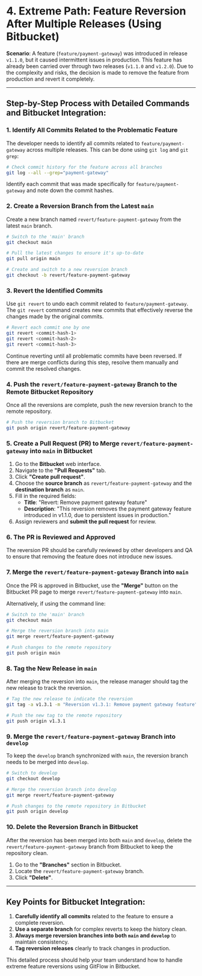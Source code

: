 
# 4. Extreme Path: Feature Reversion After Multiple Releases (Using Bitbucket)

**Scenario**: A feature (`feature/payment-gateway`) was introduced in release `v1.1.0`, but it caused intermittent issues in production. This feature has already been carried over through two releases (`v1.1.0` and `v1.2.0`). Due to the complexity and risks, the decision is made to remove the feature from production and revert it completely.

---

## Step-by-Step Process with Detailed Commands and Bitbucket Integration:

### 1. Identify All Commits Related to the Problematic Feature
The developer needs to identify all commits related to `feature/payment-gateway` across multiple releases. This can be done using `git log` and `git grep`:

```bash
# Check commit history for the feature across all branches
git log --all --grep="payment-gateway"
```

Identify each commit that was made specifically for `feature/payment-gateway` and note down the commit hashes.

### 2. Create a Reversion Branch from the Latest `main`
Create a new branch named `revert/feature-payment-gateway` from the latest `main` branch.

```bash
# Switch to the 'main' branch
git checkout main

# Pull the latest changes to ensure it's up-to-date
git pull origin main

# Create and switch to a new reversion branch
git checkout -b revert/feature-payment-gateway
```

### 3. Revert the Identified Commits
Use `git revert` to undo each commit related to `feature/payment-gateway`. The `git revert` command creates new commits that effectively reverse the changes made by the original commits.

```bash
# Revert each commit one by one
git revert <commit-hash-1>
git revert <commit-hash-2>
git revert <commit-hash-3>
```

Continue reverting until all problematic commits have been reversed. If there are merge conflicts during this step, resolve them manually and commit the resolved changes.

### 4. Push the `revert/feature-payment-gateway` Branch to the Remote Bitbucket Repository
Once all the reversions are complete, push the new reversion branch to the remote repository.

```bash
# Push the reversion branch to Bitbucket
git push origin revert/feature-payment-gateway
```

### 5. Create a Pull Request (PR) to Merge `revert/feature-payment-gateway` into `main` in Bitbucket
1. Go to the **Bitbucket** web interface.
2. Navigate to the **"Pull Requests"** tab.
3. Click **"Create pull request"**.
4. Choose the **source branch** as `revert/feature-payment-gateway` and the **destination branch** as `main`.
5. Fill in the required fields:
   - **Title**: "Revert: Remove payment gateway feature"
   - **Description**: "This reversion removes the payment gateway feature introduced in v1.1.0, due to persistent issues in production."
6. Assign reviewers and **submit the pull request** for review.

### 6. The PR is Reviewed and Approved
The reversion PR should be carefully reviewed by other developers and QA to ensure that removing the feature does not introduce new issues.

### 7. Merge the `revert/feature-payment-gateway` Branch into `main`
Once the PR is approved in Bitbucket, use the **"Merge"** button on the Bitbucket PR page to merge `revert/feature-payment-gateway` into `main`.

Alternatively, if using the command line:

```bash
# Switch to the 'main' branch
git checkout main

# Merge the reversion branch into main
git merge revert/feature-payment-gateway

# Push changes to the remote repository
git push origin main
```

### 8. Tag the New Release in `main`
After merging the reversion into `main`, the release manager should tag the new release to track the reversion.

```bash
# Tag the new release to indicate the reversion
git tag -a v1.3.1 -m "Reversion v1.3.1: Remove payment gateway feature"

# Push the new tag to the remote repository
git push origin v1.3.1
```

### 9. Merge the `revert/feature-payment-gateway` Branch into `develop`
To keep the `develop` branch synchronized with `main`, the reversion branch needs to be merged into `develop`.

```bash
# Switch to develop
git checkout develop

# Merge the reversion branch into develop
git merge revert/feature-payment-gateway

# Push changes to the remote repository in Bitbucket
git push origin develop
```

### 10. Delete the Reversion Branch in Bitbucket
After the reversion has been merged into both `main` and `develop`, delete the `revert/feature-payment-gateway` branch from Bitbucket to keep the repository clean.

1. Go to the **"Branches"** section in Bitbucket.
2. Locate the `revert/feature-payment-gateway` branch.
3. Click **"Delete"**.

---

## Key Points for Bitbucket Integration:
1. **Carefully identify all commits** related to the feature to ensure a complete reversion.
2. **Use a separate branch** for complex reverts to keep the history clean.
3. **Always merge reversion branches into both `main` and `develop`** to maintain consistency.
4. **Tag reversion releases** clearly to track changes in production.

This detailed process should help your team understand how to handle extreme feature reversions using GitFlow in Bitbucket.
